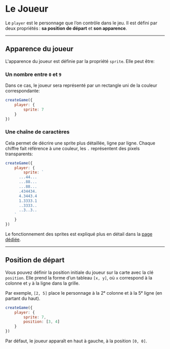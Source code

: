 <script>
import Aside from '../../../lib/ui/Doc/Aside.svelte'
import Emoji from '../../../lib/ui/Doc/Emoji.svelte'
import PaintDemo from '../../../lib/ui/Doc/PaintDemo.svelte'
</script>

# <Emoji src="😎" /> Le Joueur

Le `player` est le personnage que l’on contrôle dans le jeu. Il est défini par deux propriétés : **sa position de départ** et **son apparence**.

---

## <Emoji src="👁️" /> Apparence du joueur

L'apparence du joueur est définie par la propriété `sprite`. Elle peut être:

### Un nombre entre `0` et `9`

Dans ce cas, le joueur sera représenté par un rectangle uni de la couleur correspondante:

```js
createGame({
	player: {
		sprite: 7
	}
})
```

### Une chaîne de caractères

Cela permet de décrire une sprite plus détaillée, ligne par ligne. Chaque chiffre fait référence à une couleur, les `.` représentent des pixels transparents:

```js
createGame({
	player: {
		sprite: `
      ...44...
      ...88...
      ...88...
      .434434.
      4.3443.4
      1.3333.1
      ..3333..
      ..3..3..
    `
	}
})
```

<Aside>
Le fonctionnement des sprites est expliqué plus en détail dans la <a href="/fr/doc/construction-du-monde/sprites">page dédiée</a>.
</Aside>

---

## <Emoji src="🚩" /> Position de départ

Vous pouvez définir la position initiale du joueur sur la carte avec la clé `position`.
Elle prend la forme d’un tableau `[x, y]`, où `x` correspond à la colonne et `y` à la ligne dans la grille.

Par exemple, `[2, 5]` place le personnage à la 2ᵉ colonne et à la 5ᵉ ligne (en partant du haut).

```js
createGame({
	player: {
		sprite: 7,
		position: [3, 4]
	}
})
```

Par défaut, le joueur apparaît en haut à gauche, à la position `[0, 0]`.
